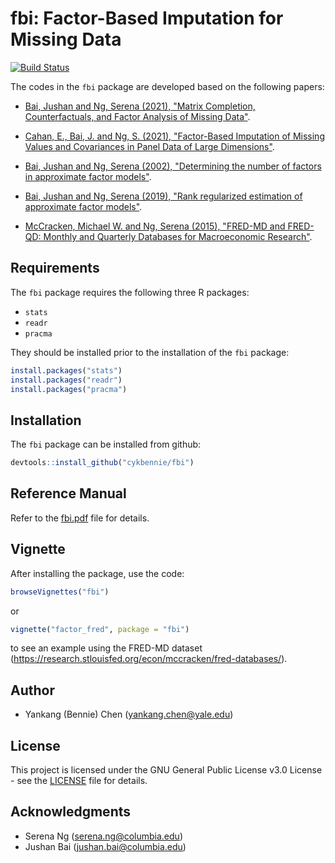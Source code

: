 # fbi: Factor-Based Imputation for Missing Data
[![Build Status](https://travis-ci.com/cykbennie/fbi.svg?branch=master)](https://travis-ci.com/cykbennie/fbi)

The codes in the `fbi` package are developed based on the following papers:

* [Bai, Jushan and Ng, Serena (2021), "Matrix Completion, Counterfactuals, and Factor Analysis of Missing Data"](https://doi.org/10.1080/01621459.2021.1967163).

* [Cahan, E., Bai, J. and Ng, S. (2021), "Factor-Based Imputation of Missing Values and Covariances in Panel Data of Large Dimensions"](https://arxiv.org/abs/2103.03045).

* [Bai, Jushan and Ng, Serena (2002), "Determining the number of factors in approximate factor models"](https://onlinelibrary.wiley.com/doi/pdf/10.1111/1468-0262.00273).

* [Bai, Jushan and Ng, Serena (2019), "Rank regularized estimation of approximate factor models"](https://www.sciencedirect.com/science/article/pii/S0304407619300764).

* [McCracken, Michael W. and Ng, Serena (2015), "FRED-MD and FRED-QD: Monthly and Quarterly Databases for Macroeconomic Research"](https://research.stlouisfed.org/econ/mccracken/fred-databases/).

## Requirements

The `fbi` package requires the following three R packages:

* `stats`
* `readr`
* `pracma`

They should be installed prior to the installation of the `fbi` package:

``` r
install.packages("stats")
install.packages("readr")
install.packages("pracma")
```

## Installation

The `fbi` package can be installed from github:

``` r
devtools::install_github("cykbennie/fbi")
```

## Reference Manual

Refer to the [fbi.pdf](fbi.pdf) file for details.

## Vignette

After installing the package, use the code:
``` r
browseVignettes("fbi")
```
or

``` r
vignette("factor_fred", package = "fbi")
```
to see an example using the FRED-MD dataset (https://research.stlouisfed.org/econ/mccracken/fred-databases/).

## Author

* Yankang (Bennie) Chen (<yankang.chen@yale.edu>)

## License

This project is licensed under the GNU General Public License v3.0 License - see the [LICENSE](LICENSE) file for details.

## Acknowledgments

* Serena Ng (<serena.ng@columbia.edu>)
* Jushan Bai (<jushan.bai@columbia.edu>)
